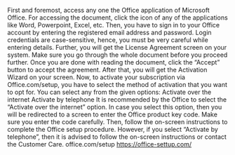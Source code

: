 First and foremost, access any one the Office application of Microsoft Office. For accessing the document, click the icon of any of the applications like Word, Powerpoint, Excel, etc. 
Then, you have to sign in to your Office account by entering the registered email address and password. Login credentials are case-sensitive, hence, you must be very careful while entering details. 
Further, you will get the License Agreement screen on your system. Make sure you go through the whole document before you proceed further. Once you are done with reading the document, click the “Accept” button to accept the agreement. 
After that, you will get the Activation Wizard on your screen. 
Now, to activate your subscription via Office.com/setup, you have to select the method of activation that you want to opt for. You can select any from the given options:
Activate over the internet
Activate by telephone
It is recommended by the Office to select the “Activate over the internet” option. In case you select this option, then you will be redirected to a screen to enter the Office product key code. Make sure you enter the code carefully. Then, follow the on-screen instructions to complete the Office setup procedure. 
However, if you select  “Activate by telephone”, then it is advised to follow the on-screen instructions or contact the Customer Care. office.com/setup
https://office-settup.com/
